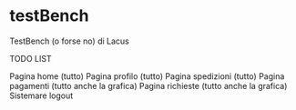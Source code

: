 # testBench

TestBench (o forse no) di Lacus

TODO LIST

Pagina home (tutto)
Pagina profilo (tutto)
Pagina spedizioni (tutto)
Pagina pagamenti (tutto anche la grafica)
Pagina richieste (tutto anche la grafica)
Sistemare logout
